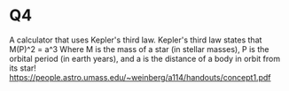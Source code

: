 # Q4
A calculator that uses Kepler's third law.
Kepler's third law states that M(P)^2 = a^3
Where M is the mass of a star (in stellar masses),
P is the orbital period (in earth years),
and a is the distance of a body in orbit from its star!
https://people.astro.umass.edu/~weinberg/a114/handouts/concept1.pdf
